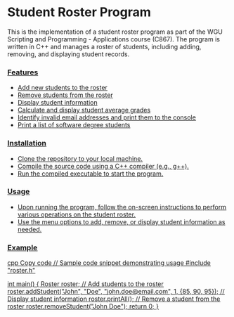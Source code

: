 # Student Roster Program
This is the implementation of a student roster program as part of the WGU Scripting and Programming - Applications course (C867). The program is written in C++ and manages a roster of students, including adding, removing, and displaying student records.

### <u>Features<u/>
- Add new students to the roster
- Remove students from the roster
- Display student information
- Calculate and display student average grades
- Identify invalid email addresses and print them to the console
- Print a list of software degree students

### <u>Installation<u/>
- Clone the repository to your local machine.
- Compile the source code using a C++ compiler (e.g., g++).
- Run the compiled executable to start the program.
### <u>Usage<u/>
- Upon running the program, follow the on-screen instructions to perform various operations on the student roster.
- Use the menu options to add, remove, or display student information as needed.
### Example
cpp
Copy code
// Sample code snippet demonstrating usage
#include "roster.h"

int main() {
    Roster roster;
    // Add students to the roster
    roster.addStudent("John", "Doe", "john.doe@email.com", 1, {85, 90, 95});
    // Display student information
    roster.printAll();
    // Remove a student from the roster
    roster.removeStudent("John Doe");
    return 0;
}

